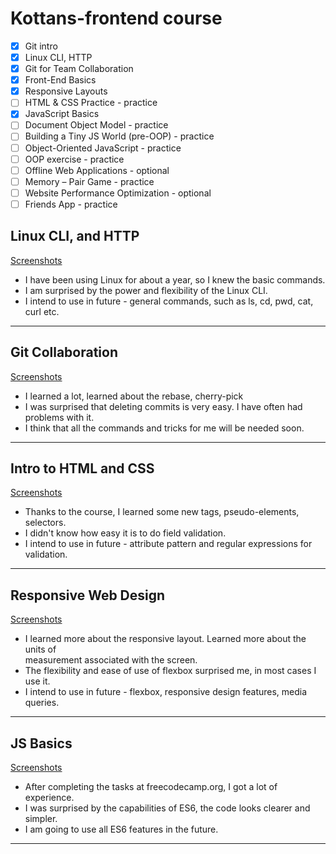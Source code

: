 # Kottans-frontend course

- [x] Git intro 
- [x] Linux CLI, HTTP
- [x] Git for Team Collaboration
- [x] Front-End Basics
- [x] Responsive Layouts
- [ ] HTML & CSS Practice - practice
- [x] JavaScript Basics
- [ ] Document Object Model - practice
- [ ] Building a Tiny JS World (pre-OOP) - practice
- [ ] Object-Oriented JavaScript - practice
- [ ] OOP exercise - practice
- [ ] Offline Web Applications - optional
- [ ] Memory – Pair Game - practice
- [ ] Website Performance Optimization - optional
- [ ] Friends App - practice

## Linux CLI, and HTTP
[Screenshots](task_linux_cli)
+ I have been using Linux for about a year, so I knew the basic commands.
+ I am surprised by the power and flexibility of the Linux CLI.
+ I intend to use in future - general commands, such as ls, cd, pwd, cat, curl etc.
---
## Git Collaboration
[Screenshots](task_git_collaboration)
+ I learned a lot, learned about the rebase, cherry-pick
+ I was surprised that deleting commits is very easy. I have often had problems with it.
+ I think that all the commands and tricks for me will be needed soon.
---
## Intro to HTML and CSS
[Screenshots](task_html_css_intro)
+ Thanks to the course, I learned some  new tags, pseudo-elements, selectors.
+ I didn't know how easy it is to do field validation.
+ I intend to use in future - attribute pattern and regular expressions for validation.
---
## Responsive Web Design
[Screenshots](task_responsive_web_design)
+ I learned more about the responsive layout. Learned more about the units of \
 measurement associated with the screen.
+ The flexibility and ease of use of flexbox surprised me, in most cases I use it.
+ I intend to use in future - flexbox, responsive design features, media queries.
---
## JS Basics
[Screenshots](task_js_basics)
+ After completing the tasks at freecodecamp.org, I got a lot of experience.
+ I was surprised by the capabilities of ES6, the code looks clearer and simpler.
+ I am going to use all ES6 features in the future.
---